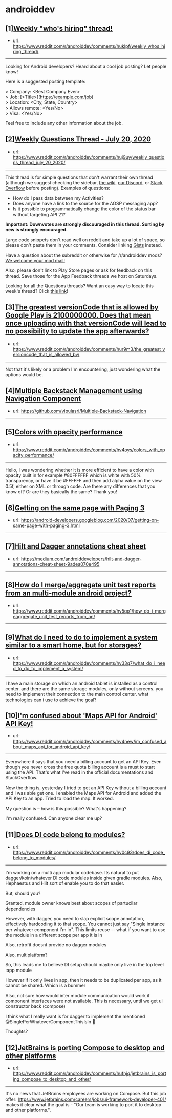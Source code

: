 # androiddev
## [1][Weekly "who's hiring" thread!](https://www.reddit.com/r/androiddev/comments/huklpf/weekly_whos_hiring_thread/)
- url: https://www.reddit.com/r/androiddev/comments/huklpf/weekly_whos_hiring_thread/
---
Looking for Android developers? Heard about a cool job posting? Let people know!

Here is a suggested posting template:

&gt; Company: &lt;Best Company Ever&gt;  
&gt; Job: [&lt;Title&gt;]\(https://example.com/job)  
&gt; Location: &lt;City, State, Country&gt;  
&gt; Allows remote: &lt;Yes/No&gt;  
&gt; Visa: &lt;Yes/No&gt;  

Feel free to include any other information about the job.
## [2][Weekly Questions Thread - July 20, 2020](https://www.reddit.com/r/androiddev/comments/huj9uy/weekly_questions_thread_july_20_2020/)
- url: https://www.reddit.com/r/androiddev/comments/huj9uy/weekly_questions_thread_july_20_2020/
---
This thread is for simple questions that don't warrant their own thread (although we suggest checking the sidebar, [the wiki](http://www.reddit.com/r/androiddev/wiki/), [our Discord](https://discord.gg/D2cNrqX), or [Stack Overflow](http://stackoverflow.com) before posting). Examples of questions:

* How do I pass data between my Activities?
* Does anyone have a link to the source for the AOSP messaging app?
* Is it possible to programmatically change the color of the status bar without targeting API 21?

**Important: Downvotes are strongly discouraged in this thread. Sorting by new is strongly encouraged.**

Large code snippets don't read well on reddit and take up a lot of space, so please don't paste them in your comments. Consider linking [Gists](https://gist.github.com) instead.

Have a question about the subreddit or otherwise for /r/androiddev mods? [We welcome your mod mail!](http://www.reddit.com/message/compose?to=%2Fr%2Fandroiddev)

Also, please don't link to Play Store pages or ask for feedback on this thread. Save those for the App Feedback threads we host on Saturdays.

Looking for all the Questions threads? Want an easy way to locate this week's thread? Click [this link](https://www.reddit.com/r/androiddev/search?q=title%3A%22questions+thread%22+author%3A%22AutoModerator%22&amp;restrict_sr=on&amp;sort=new&amp;t=all)!
## [3][The greatest versionCode that is allowed by Google Play is 2100000000. Does that mean once uploading with that versionCode will lead to no possibility to update the app afterwards?](https://www.reddit.com/r/androiddev/comments/hur9m3/the_greatest_versioncode_that_is_allowed_by/)
- url: https://www.reddit.com/r/androiddev/comments/hur9m3/the_greatest_versioncode_that_is_allowed_by/
---
Not that it's likely or a problem I'm encountering, just wondering what the options would be.
## [4][Multiple Backstack Management using Navigation Component](https://www.reddit.com/r/androiddev/comments/hv1i76/multiple_backstack_management_using_navigation/)
- url: https://github.com/vipulasri/Multiple-Backstack-Navigation
---

## [5][Colors with opacity performance](https://www.reddit.com/r/androiddev/comments/hv4oys/colors_with_opacity_performance/)
- url: https://www.reddit.com/r/androiddev/comments/hv4oys/colors_with_opacity_performance/
---
Hello, I was wondering whether it is more efficient to have a color with opacity built in for example #80FFFFFF which is white with 50% transparency, or have it be #FFFFFF and then add alpha value on the view 0.5f, either on XML or through code. Are there any differences that you know of? Or are they basically the same?
Thank you!
## [6][Getting on the same page with Paging 3](https://www.reddit.com/r/androiddev/comments/hv7cyg/getting_on_the_same_page_with_paging_3/)
- url: https://android-developers.googleblog.com/2020/07/getting-on-same-page-with-paging-3.html
---

## [7][Hilt and Dagger annotations cheat sheet](https://www.reddit.com/r/androiddev/comments/huo9jp/hilt_and_dagger_annotations_cheat_sheet/)
- url: https://medium.com/androiddevelopers/hilt-and-dagger-annotations-cheat-sheet-9adea070e495
---

## [8][How do I merge/aggregate unit test reports from an multi-module android project?](https://www.reddit.com/r/androiddev/comments/hv5qo1/how_do_i_mergeaggregate_unit_test_reports_from_an/)
- url: https://www.reddit.com/r/androiddev/comments/hv5qo1/how_do_i_mergeaggregate_unit_test_reports_from_an/
---

## [9][What do I need to do to implement a system similar to a smart home, but for storages?](https://www.reddit.com/r/androiddev/comments/hv33q7/what_do_i_need_to_do_to_implement_a_system/)
- url: https://www.reddit.com/r/androiddev/comments/hv33q7/what_do_i_need_to_do_to_implement_a_system/
---
I have a main storage on which an android tablet is installed as a control center.  and there are the same storage modules, only without screens.  you need to implement their connection to the main control center.  what technologies can i use to achieve the goal?
## [10][I'm confused about 'Maps API for Android' API Key!](https://www.reddit.com/r/androiddev/comments/hv4new/im_confused_about_maps_api_for_android_api_key/)
- url: https://www.reddit.com/r/androiddev/comments/hv4new/im_confused_about_maps_api_for_android_api_key/
---
Everywhere it says that you need a billing account to get an API Key. Even though you never cross the free quota billing account is a must to start using the API. That's what I've read in the official documentations and StackOverflow.

Now the thing is, yesterday I tried to get an API Key without a billing account and I was able get one. I enabled the Maps API for Android and added the API Key to an app. Tried to load the map. It worked.

My question is – how is this possible? What's happening? 

I'm really confused. Can anyone clear me up?
## [11][Does DI code belong to modules?](https://www.reddit.com/r/androiddev/comments/hv0c93/does_di_code_belong_to_modules/)
- url: https://www.reddit.com/r/androiddev/comments/hv0c93/does_di_code_belong_to_modules/
---
I'm working on a multi app modular codebase. Its natural to put dagger/koin/whatever DI code modules inside given gradle modules. Also, Hephaestus and Hilt sort of enable you to do that easier.

But, should you?

Granted, module owner knows best about scopes of partucilar dependencies

However, with dagger, you need to slap explicit scope annotation, effectively hardcoding it to that scope. You cannot just say "Single instance per whatever component I'm in". This limits reuse -- what if you want to use the module in a different scope per app it is in

Also, retrofit doesnt provide no dagger modules

Also, multiplatform?

So, this leads me to believe DI setup should maybe only live in the top level :app module

However if it only lives in app, then it needs to be duplicated per app, as it cannot be shared. Which is a bummer

Also, not sure how would inter module communication would work if component interfaces were not available. This is necessary, until we get ui constructor back (compose)

I think what I really want is for dagger to implement the mentioned @SinglePerWhateverComponentThisIsIn 🤔

Thoughts?
## [12][JetBrains is porting Compose to desktop and other platforms](https://www.reddit.com/r/androiddev/comments/hufnjq/jetbrains_is_porting_compose_to_desktop_and_other/)
- url: https://www.reddit.com/r/androiddev/comments/hufnjq/jetbrains_is_porting_compose_to_desktop_and_other/
---
It's no news that JetBrains employees are working on Compose. But this job offer: https://www.jetbrains.com/careers/jobs/ui-framework-developer-401/ makes it clear what the goal is - "Our team is working to port it to desktop and other platforms.".
